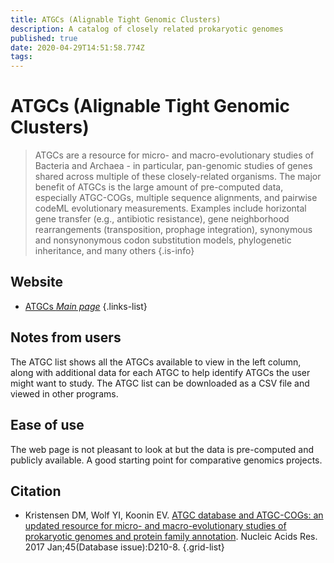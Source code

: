 ```yaml
---
title: ATGCs (Alignable Tight Genomic Clusters)
description: A catalog of closely related prokaryotic genomes
published: true
date: 2020-04-29T14:51:58.774Z
tags: 
---
```


# ATGCs (Alignable Tight Genomic Clusters)

> ATGCs are a resource for micro- and macro-evolutionary studies of Bacteria and Archaea - in particular, pan-genomic studies of genes shared across multiple of these closely-related organisms. The major benefit of ATGCs is the large amount of pre-computed data, especially ATGC-COGs, multiple sequence alignments, and pairwise codeML evolutionary measurements. Examples include horizontal gene transfer (e.g., antibiotic resistance), gene neighborhood rearrangements (transposition, prophage integration), synonymous and nonsynonymous codon substitution models, phylogenetic inheritance, and many others
{.is-info}

## Website

- [ATGCs *Main page*](http://dmk-brain.ecn.uiowa.edu/ATGC/atgc_list.html)
{.links-list}

## Notes from users 
The ATGC list shows all the ATGCs available to view in the left column, along with additional data for each ATGC  to help identify ATGCs the user might want to study. The ATGC list can be downloaded as a CSV file and viewed in other programs.


## Ease of use 
The web page is not pleasant to look at but the data is pre-computed and publicly available. A good starting point for comparative genomics projects.

## Citation

- Kristensen DM, Wolf YI, Koonin EV. [ATGC database and ATGC-COGs: an updated resource for micro- and macro-evolutionary studies of prokaryotic genomes and protein family annotation](http://www.ncbi.nlm.nih.gov/pubmed/28053163). Nucleic Acids Res. 2017 Jan;45(Database issue):D210-8.
{.grid-list}